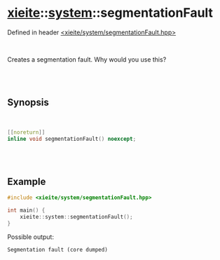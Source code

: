 # [xieite](../../README.md)::[system](../system.md)::segmentationFault
Defined in header [<xieite/system/segmentationFault.hpp>](../../include/xieite/system/segmentationFault.hpp)

<br/>

Creates a segmentation fault. Why would you use this?

<br/><br/>

## Synopsis

<br/>

```cpp
[[noreturn]]
inline void segmentationFault() noexcept;
```

<br/><br/>

## Example
```cpp
#include <xieite/system/segmentationFault.hpp>

int main() {
	xieite::system::segmentationFault();
}
```
Possible output:
```
Segmentation fault (core dumped)
```
